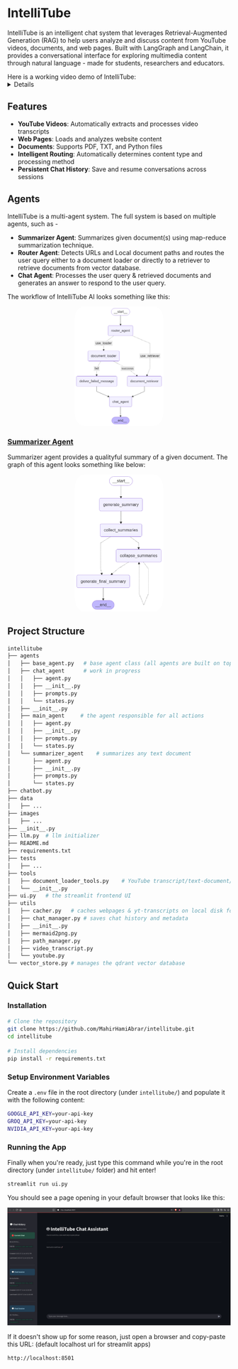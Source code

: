 # IntelliTube
IntelliTube is an intelligent chat system that leverages Retrieval-Augmented Generation (RAG) to help users analyze and discuss content from YouTube videos, documents, and web pages. Built with LangGraph and LangChain, it provides a conversational interface for exploring multimedia content through natural language - made for students, researchers and educators.

<summary>
Here is a working video demo of IntelliTube:

<details>

[![intellitube_v1_video_demo](images/intellitube_v1/homepage.png)](images/intellitube_v1/working_demo.mp4)

</details>

</summary>

## Features
 - **YouTube Videos**: Automatically extracts and processes video transcripts
 - **Web Pages**: Loads and analyzes website content
 - **Documents**: Supports PDF, TXT, and Python files
 - **Intelligent Routing**: Automatically determines content type and processing method
 - **Persistent Chat History**: Save and resume conversations across sessions

## Agents
IntelliTube is a multi-agent system. The full system is based on multiple agents, such as -
 - **Summarizer Agent**: Summarizes given document(s) using map-reduce summarization technique.
 - **Router Agent**: Detects URLs and Local document paths and routes the user query either to a document loader or directly to a retriever to retrieve documents from vector database.
 - **Chat Agent**: Processes the user query & retrieved documents and generates an answer to respond to the user query.

The workflow of IntelliTube AI looks something like this:

<p align="center"><img src="images/main_agent_graph.png" height="auto" width="200" style="border-radius:10%"></p>


### [Summarizer Agent](agents/summrizer_agent.py)
Summarizer agent provides a qualityful summary of a given document. The graph of this agent looks something like below:

<p align="center"><img src="images/summarizer_agent_graph.png" height="auto" width="200" style="border-radius:10%"></p>

## Project Structure

```bash
intellitube
├── agents
│   ├── base_agent.py   # base agent class (all agents are built on top it)
│   ├── chat_agent      # work in progress
│   │   ├── agent.py
│   │   ├── __init__.py
│   │   ├── prompts.py
│   │   └── states.py
│   ├── __init__.py
│   ├── main_agent     # the agent responsible for all actions
│   │   ├── agent.py
│   │   ├── __init__.py
│   │   ├── prompts.py
│   │   └── states.py
│   └── summarizer_agent    # summarizes any text document
│       ├── agent.py
│       ├── __init__.py
│       ├── prompts.py
│       └── states.py
├── chatbot.py
├── data
│   ├── ...
├── images
│   ├── ...
├── __init__.py
├── llm.py  # llm initializer
├── README.md
├── requirements.txt
├── tests
│   ├── ...
├── tools
│   ├── document_loader_tools.py    # YouTube transcript/text-document/webpage loader tools
│   └── __init__.py
├── ui.py   # the streamlit frontend UI
├── utils
│   ├── cacher.py   # caches webpages & yt-transcripts on local disk for faster loading
│   ├── chat_manager.py # saves chat history and metadata
│   ├── __init__.py
│   ├── mermaid2png.py
│   ├── path_manager.py
│   ├── video_transcript.py
│   └── youtube.py
└── vector_store.py # manages the qdrant vector database
```

## Quick Start

### Installation

```bash
# Clone the repository
git clone https://github.com/MahirHamiAbrar/intellitube.git
cd intellitube

# Install dependencies
pip install -r requirements.txt
```

### Setup Environment Variables

Create a `.env` file in the root directory (under `intellitube/`) and populate it with the following content:

```bash
GOOGLE_API_KEY=your-api-key
GROQ_API_KEY=your-api-key
NVIDIA_API_KEY=your-api-key
```

### Running the App

Finally when you're ready, just type this command while you're in the root directory (under `intellitube/` folder) and hit enter!

```bash
streamlit run ui.py
```

You should see a page opening in your default browser that looks like this:

![intellitube_v1_homepage.png](images/intellitube_v1/homepage.png)

If it doesn't show up for some reason, just open a browser and copy-paste this URL: (default localhost url for streamlit apps)

```bash
http://localhost:8501
```
